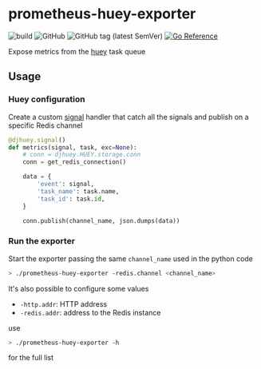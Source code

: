 # prometheus-huey-exporter

![build](https://github.com/mcosta74/prometheus-huey-exporter/actions/workflows/build.yml/badge.svg)
![GitHub](https://img.shields.io/github/license/mcosta74/prometheus-huey-exporter)
![GitHub tag (latest SemVer)](https://img.shields.io/github/v/tag/mcosta74/prometheus-huey-exporter) [![Go Reference](https://pkg.go.dev/badge/github.com/mcosta74/prometheus-huey-exporter.svg)](https://pkg.go.dev/github.com/mcosta74/prometheus-huey-exporter)

Expose metrics from the [huey](https://huey.readthedocs.io/en/latest/) task queue


## Usage

### Huey configuration

Create a custom [signal](https://huey.readthedocs.io/en/latest/signals.html) handler that catch all the signals and publish on a specific Redis channel

```py
@djhuey.signal()
def metrics(signal, task, exc=None):
    # conn = djhuey.HUEY.storage.conn
    conn = get_redis_connection()

    data = {
        'event': signal,
        'task_name': task.name,
        'task_id': task.id,
    }

    conn.publish(channel_name, json.dumps(data))
```


### Run the exporter

Start the exporter passing the same `channel_name` used in the python code

```sh
> ./prometheus-huey-exporter -redis.channel <channel_name>
```

It's also possible to configure some values

- `-http.addr`: HTTP address 
- `-redis.addr`: address to the Redis instance

use

```sh
> ./prometheus-huey-exporter -h
```

for the full list
